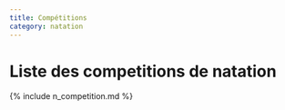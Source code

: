 ```yaml
---
title: Compétitions
category: natation
---
```


# Liste des competitions de natation

{% include n_competition.md %}
